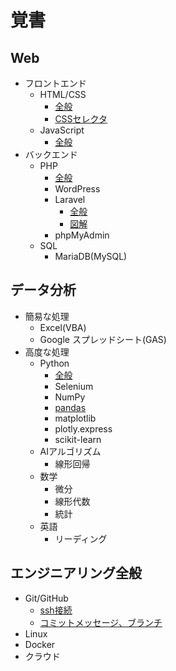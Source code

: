 # 覚書

## Web
* フロントエンド
    * HTML/CSS
        * [全般](./html_css.md)
        * [CSSセレクタ](./css_selector.md)
    * JavaScript
        * [全般](https://share.kokoronoki.net/nszw/summary/lang_spec/)
* バックエンド
    * PHP
        * [全般](https://share.kokoronoki.net/nszw/summary/lang_spec/)
        * WordPress
        * Laravel
            * [全般](./laravel.md)
            * [図解](./laravel_diagram.md)
        * phpMyAdmin
    * SQL
        * MariaDB(MySQL)
## データ分析
* 簡易な処理
    * Excel(VBA)
    * Google スプレッドシート(GAS)
* 高度な処理
    * Python
        * [全般](https://share.kokoronoki.net/nszw/summary/lang_spec/)
        * Selenium
        * NumPy
        * [pandas](./pandas.md)
        * matplotlib
        * plotly.express
        * scikit-learn
    * AIアルゴリズム
        * 線形回帰
    * 数学
        * 微分
        * 線形代数
        * 統計
    * 英語
        * リーディング

## エンジニアリング全般
* Git/GitHub
    * [ssh接続](./how_to_ssh_to_github.md)
    * [コミットメッセージ、ブランチ](./branch.md)
* Linux
* Docker
* クラウド
